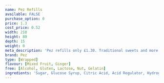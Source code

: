 ```yaml
---
name: Pez Refills
available: FALSE
purchase_option: 0
price: 1.3
cost_price: 0.52
width: 210
height: 80
depth: 15
weight: 0
meta_description: 'Pez refills only £1.30. Traditional sweets and more at Humbugs Confectionery Store. Specialists in satisfying your sweet tooth!'
brand: Pez
type: [Wrapped]
flavour: [Mixed Fruit, Ginger]
free: [Alcohol, Gluten, Lactose, Nut, Gelatin]
ingredients: 'Sugar, Glucose Syrup, Citric Acid, Acid Regulator, Hydrogenated Vegetable Fat, Emulsifier, Flavourings'
---
```


